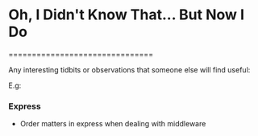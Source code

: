 # Oh, I Didn't Know That... But Now I Do
===============================

Any interesting tidbits or observations that someone else will find useful:

E.g:

### Express
* Order matters in express when dealing with middleware
